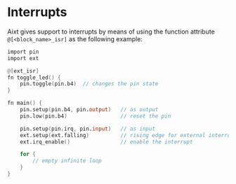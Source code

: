 # Interrupts
Aixt gives support to interrupts by means of using the function attribute `@[<block_name>_isr]` as the following example:

```v
import pin
import ext

@[ext_isr]
fn toggle_led() {
	pin.toggle(pin.b4)	// changes the pin state
}

fn main() {
    pin.setup(pin.b4, pin.output)	// as output
    pin.low(pin.b4)					// reset the pin

    pin.setup(pin.irq, pin.input)	// as input
    ext.setup(ext.falling)			// rising edge for external interrupt
    ext.irq_enable()				// enable the interrupt

    for {
        // empty infinite loop
    }
}
```
